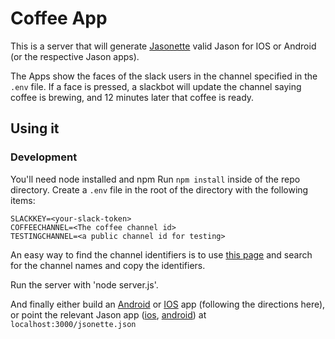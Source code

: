# Coffee App
This is a server that will generate [Jasonette](http://jasonette.com/) valid Jason for IOS or Android (or the respective Jason apps). 

The Apps show the faces of the slack users in the channel specified in the `.env` file. If a face is pressed, a slackbot will update the channel saying coffee is brewing, and 12 minutes later that coffee is ready. 

## Using it
### Development
You'll need node installed and npm
Run `npm install` inside of the repo directory.
Create a `.env` file in the root of the directory with the following items:
```
SLACKKEY=<your-slack-token>
COFFEECHANNEL=<The coffee channel id>
TESTINGCHANNEL=<a public channel id for testing>
```

An easy way to find the channel identifiers is to use [this page](https://api.slack.com/methods/channels.list/test) and search for the channel names and copy the identifiers. 

Run the server with 'node server.js'.

And finally either build an [Android](https://jasonette.github.io/documentation/android/) or [IOS](https://jasonette.github.io/documentation/ios/) app (following the directions here), or point the relevant Jason app ([ios](https://itunes.apple.com/us/app/jason./id1095557868?mt=8_), [android](https://play.google.com/store/apps/details?id=com.jasonette.seed)) at `localhost:3000/jsonette.json`